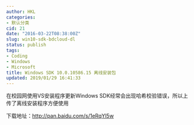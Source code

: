 ```yaml
---
author: HKL
categories:
- 默认分类
cid: 21
date: "2016-03-22T08:38:00Z"
slug: win10-sdk-bdcloud-dl
status: publish
tags:
- Coding
- Windows
- Microsoft
title: Windows SDK 10.0.10586.15 离线安装包
updated: 2019/01/29 16:41:33
---
```



在校园网使用VS安装程序更新Windows SDK经常会出现哈希校验错误，所以上传了离线安装程序方便使用

下载地址：http://pan.baidu.com/s/1eRqYl5w